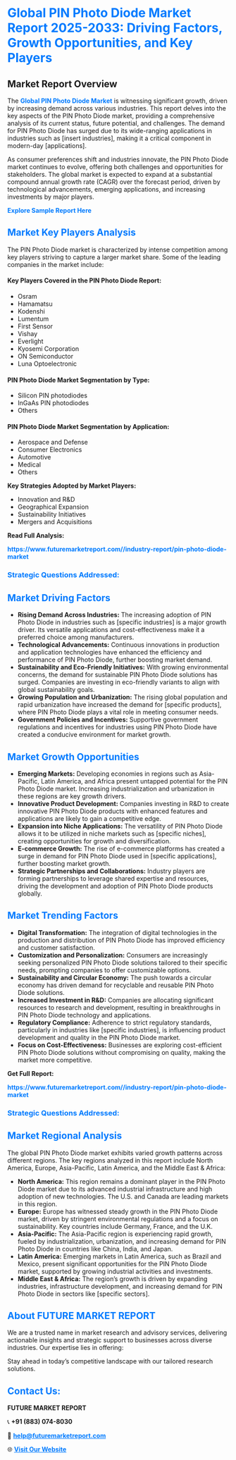 <h1 style="color: #007BFF;">Global PIN Photo Diode Market Report 2025-2033: Driving Factors, Growth Opportunities, and Key Players</h1>

<section id="overview">
<h2>Market Report Overview</h2>
<p>The <a href="https://www.futuremarketreport.com//industry-report/pin-photo-diode-market" style="color: #007BFF; text-decoration: none;"><strong>Global PIN Photo Diode Market</strong></a> is witnessing significant growth, driven by increasing demand across various industries. This report delves into the key aspects of the PIN Photo Diode market, providing a comprehensive analysis of its current status, future potential, and challenges. The demand for PIN Photo Diode has surged due to its wide-ranging applications in industries such as [insert industries], making it a critical component in modern-day [applications].</p>
<p>As consumer preferences shift and industries innovate, the PIN Photo Diode market continues to evolve, offering both challenges and opportunities for stakeholders. The global market is expected to expand at a substantial compound annual growth rate (CAGR) over the forecast period, driven by technological advancements, emerging applications, and increasing investments by major players.</p>
</section>

<section id="overview">
<p><a href="https://www.futuremarketreport.com//request-sample/reportId=53326" style="color: #007BFF; text-decoration: none;"><strong>Explore Sample Report Here</strong></a></p>
</section>

<section id="key-players">
<h2 style="color: #007BFF;">Market Key Players Analysis</h2>
<p>The PIN Photo Diode market is characterized by intense competition among key players striving to capture a larger market share. Some of the leading companies in the market include:</p>
<h4>Key Players Covered in the PIN Photo Diode Report:</h4>
<ul><li>Osram</li><li>Hamamatsu</li><li>Kodenshi</li><li>Lumentum</li><li>First Sensor</li><li>Vishay</li><li>Everlight</li><li>Kyosemi Corporation</li><li>ON Semiconductor</li><li>Luna Optoelectronic</li></ul>
<h4>PIN Photo Diode Market Segmentation by Type:</h4>
<ul><li>Silicon PIN photodiodes</li><li>InGaAs PIN photodiodes</li><li>Others</li></ul>

<h4>PIN Photo Diode Market Segmentation by Application:</h4>
<ul><li>Aerospace and Defense</li><li>Consumer Electronics</li><li>Automotive</li><li>Medical</li><li>Others</li></ul>
<p><strong>Key Strategies Adopted by Market Players:</strong></p>
<ul>
<li>Innovation and R&D</li>
<li>Geographical Expansion</li>
<li>Sustainability Initiatives</li>
<li>Mergers and Acquisitions</li>
</ul>
</section>

<section>
<p><strong>Read Full Analysis: </strong></p><a href="https://www.futuremarketreport.com//industry-report/pin-photo-diode-market" style="color: #007BFF; text-decoration: none;"><strong>https://www.futuremarketreport.com//industry-report/pin-photo-diode-market</strong></a>
<h3 style="color: #007BFF;">Strategic Questions Addressed:</h3>
</section>

<section id="driving-factors">
<h2 style="color: #007BFF;">Market Driving Factors</h2>
<ul>
<li><strong>Rising Demand Across Industries:</strong> The increasing adoption of PIN Photo Diode in industries such as [specific industries] is a major growth driver. Its versatile applications and cost-effectiveness make it a preferred choice among manufacturers.</li>
<li><strong>Technological Advancements:</strong> Continuous innovations in production and application technologies have enhanced the efficiency and performance of PIN Photo Diode, further boosting market demand.</li>
<li><strong>Sustainability and Eco-Friendly Initiatives:</strong> With growing environmental concerns, the demand for sustainable PIN Photo Diode solutions has surged. Companies are investing in eco-friendly variants to align with global sustainability goals.</li>
<li><strong>Growing Population and Urbanization:</strong> The rising global population and rapid urbanization have increased the demand for [specific products], where PIN Photo Diode plays a vital role in meeting consumer needs.</li>
<li><strong>Government Policies and Incentives:</strong> Supportive government regulations and incentives for industries using PIN Photo Diode have created a conducive environment for market growth.</li>
</ul>
</section>

<section id="growth-opportunities">
<h2 style="color: #007BFF;">Market Growth Opportunities</h2>
<ul>
<li><strong>Emerging Markets:</strong> Developing economies in regions such as Asia-Pacific, Latin America, and Africa present untapped potential for the PIN Photo Diode market. Increasing industrialization and urbanization in these regions are key growth drivers.</li>
<li><strong>Innovative Product Development:</strong> Companies investing in R&D to create innovative PIN Photo Diode products with enhanced features and applications are likely to gain a competitive edge.</li>
<li><strong>Expansion into Niche Applications:</strong> The versatility of PIN Photo Diode allows it to be utilized in niche markets such as [specific niches], creating opportunities for growth and diversification.</li>
<li><strong>E-commerce Growth:</strong> The rise of e-commerce platforms has created a surge in demand for PIN Photo Diode used in [specific applications], further boosting market growth.</li>
<li><strong>Strategic Partnerships and Collaborations:</strong> Industry players are forming partnerships to leverage shared expertise and resources, driving the development and adoption of PIN Photo Diode products globally.</li>
</ul>
</section>

<section id="trending-factors">
<h2 style="color: #007BFF;">Market Trending Factors</h2>
<ul>
<li><strong>Digital Transformation:</strong> The integration of digital technologies in the production and distribution of PIN Photo Diode has improved efficiency and customer satisfaction.</li>
<li><strong>Customization and Personalization:</strong> Consumers are increasingly seeking personalized PIN Photo Diode solutions tailored to their specific needs, prompting companies to offer customizable options.</li>
<li><strong>Sustainability and Circular Economy:</strong> The push towards a circular economy has driven demand for recyclable and reusable PIN Photo Diode solutions.</li>
<li><strong>Increased Investment in R&D:</strong> Companies are allocating significant resources to research and development, resulting in breakthroughs in PIN Photo Diode technology and applications.</li>
<li><strong>Regulatory Compliance:</strong> Adherence to strict regulatory standards, particularly in industries like [specific industries], is influencing product development and quality in the PIN Photo Diode market.</li>
<li><strong>Focus on Cost-Effectiveness:</strong> Businesses are exploring cost-efficient PIN Photo Diode solutions without compromising on quality, making the market more competitive.</li>
</ul>
</section>

<section>
<p><strong>Get Full Report: </strong></p><a href="https://www.futuremarketreport.com//industry-report/pin-photo-diode-market" style="color: #007BFF; text-decoration: none;"><strong>https://www.futuremarketreport.com//industry-report/pin-photo-diode-market</strong></a>
<h3 style="color: #007BFF;">Strategic Questions Addressed:</h3>
</section>


<section id="regional-analysis">
<h2 style="color: #007BFF;">Market Regional Analysis</h2>
<p>The global PIN Photo Diode market exhibits varied growth patterns across different regions. The key regions analyzed in this report include North America, Europe, Asia-Pacific, Latin America, and the Middle East & Africa:</p>
<ul>
<li><strong>North America:</strong> This region remains a dominant player in the PIN Photo Diode market due to its advanced industrial infrastructure and high adoption of new technologies. The U.S. and Canada are leading markets in this region.</li>
<li><strong>Europe:</strong> Europe has witnessed steady growth in the PIN Photo Diode market, driven by stringent environmental regulations and a focus on sustainability. Key countries include Germany, France, and the U.K.</li>
<li><strong>Asia-Pacific:</strong> The Asia-Pacific region is experiencing rapid growth, fueled by industrialization, urbanization, and increasing demand for PIN Photo Diode in countries like China, India, and Japan.</li>
<li><strong>Latin America:</strong> Emerging markets in Latin America, such as Brazil and Mexico, present significant opportunities for the PIN Photo Diode market, supported by growing industrial activities and investments.</li>
<li><strong>Middle East & Africa:</strong> The region’s growth is driven by expanding industries, infrastructure development, and increasing demand for PIN Photo Diode in sectors like [specific sectors].</li>
</ul>
</section>

<footer>
<h2 style="color: #007BFF;">About FUTURE MARKET REPORT</h2>
<p>We are a trusted name in market research and advisory services, delivering actionable insights and strategic support to businesses across diverse industries. Our expertise lies in offering:</p>

<p>Stay ahead in today’s competitive landscape with our tailored research solutions.</p>

<h2 style="color: #007BFF;">Contact Us:</h2>
<p><strong>FUTURE MARKET REPORT</strong></p>
<p>📞 <strong>+91 (883) 074-8030</strong></p>
<p>📧 <strong><a href="mailto:help@futuremarketreport.com" style="color: #007BFF;">help@futuremarketreport.com</a></strong></p>
<p>🌐 <strong><a href="https://www.futuremarketreport.com/" style="color: #007BFF;">Visit Our Website</a></strong></p>
</footer>